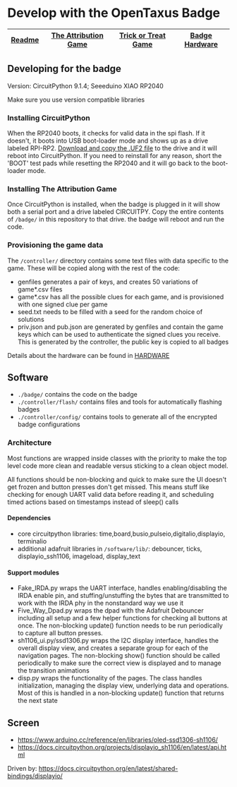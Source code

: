 # Develop with the OpenTaxus Badge


| [Readme](/) | [The Attribution Game](/attribution) | [Trick or Treat Game](/trickortreat) | [Badge Hardware](/hardware) |
| ----------- | ------------------------------------ | ------------------------------------ | --------------------------- |

## Developing for the badge

Version: CircuitPython 9.1.4; Seeeduino XIAO RP2040

Make sure you use version compatible libraries

### Installing CircuitPython

When the RP2040 boots, it checks for valid data in the spi flash. If it doesn't,
it boots into USB boot-loader mode and shows up as a drive labeled RPI-RP2.
[Download and copy the .UF2 file](https://circuitpython.org/board/seeeduino_xiao_rp2040/)
to the drive and it will reboot into CircuitPython.
If you need to reinstall for any reason, short the 'BOOT' test pads while resetting
the RP2040 and it will go back to the boot-loader mode.

### Installing The Attribution Game

Once CircuitPython is installed, when the badge is plugged in it will show
both a serial port and a drive labeled CIRCUITPY. Copy the entire contents
of `/badge/` in this repository to that drive. the badge will reboot and run the code.

### Provisioning the game data

The `/controller/` directory contains some text files with data specific to
the game. These will be copied along with the rest of the code:

- genfiles generates a pair of keys, and creates 50 variations of game*.csv files
- game*.csv has all the possible clues for each game, and is provisioned with one signed clue per game
- seed.txt needs to be filled with a seed for the random choice of solutions
- priv.json and pub.json are generated by genfiles and contain the game keys which can be used to authenticate the signed
  clues you receive. This is generated by the controller, the public key is copied to all badges

Details about the hardware can be found in [HARDWARE](/Hardware)

## Software

- `./badge/` contains the code on the badge
- `./controller/flash/` contains files and tools for automatically flashing badges
- `./controller/config/` contains tools to generate all of the encrypted badge configurations

### Architecture

Most functions are wrapped inside classes with the priority to make the top level
code more clean and readable versus sticking to a clean object model.

All functions should be non-blocking and quick to make sure the UI doesn't get
frozen and button presses don't get missed. This means stuff like checking for
enough UART valid data before reading it, and scheduling timed actions based on
timestamps instead of sleep() calls

#### Dependencies

- core circuitpython libraries: time,board,busio,pulseio,digitalio,displayio,
  terminalio
- additional adafruit libraries in `/software/lib/`: debouncer,
  ticks, displayio_ssh1106, imageload, display_text

#### Support modules

-  Fake_IRDA.py wraps the UART interface, handles enabling/disabling the
   IRDA enable pin, and stuffing/unstuffing the bytes that are transmitted
   to work with the IRDA phy in the nonstandard way we use it
-  Five_Way_Dpad.py wraps the dpad with the Adafruit Debouncer including
   all setup and a few helper functions for checking all buttons at once. The
   non-blocking update() function needs to be run periodically to capture all
   button presses.
-  sh1106_ui.py/ssd1306.py wraps the I2C display interface, handles the overall display
   view, and creates a separate group for each of the navigation pages. The
   non-blocking show() function should be called periodically to make sure the
   correct view is displayed and to manage the transition animations
-  disp.py wraps the functionality of the pages. The class handles initialization,
   managing the display view, underlying data and operations. Most of this is
   handled in a non-blocking update() function that returns the next state

## Screen

* https://www.arduino.cc/reference/en/libraries/oled-ssd1306-sh1106/
* https://docs.circuitpython.org/projects/displayio_sh1106/en/latest/api.html

Driven by: https://docs.circuitpython.org/en/latest/shared-bindings/displayio/
